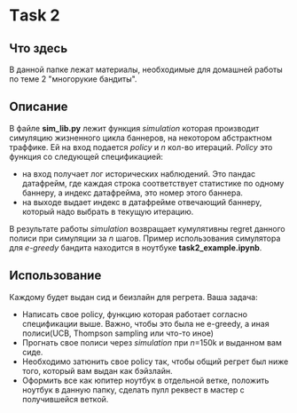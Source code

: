 # Тask 2
## Что здесь
В данной папке лежат материалы, необходимые для домашней работы по теме 2 "многорукие бандиты". 
## Описание
В файле **sim_lib.py** лежит функция *simulation* которая производит симуляцию жизненного цикла баннеров, на некотором абстрактном траффике. Ей на вход подается *policy* и *n* кол-во итераций.  *Policy* это функция со следующей спецификацией: 
* на вход получает лог исторических наблюдений. Это пандас датафрейм, где каждая строка соответствует статистике по одному баннеру, а индекс датафрейма, это номер этого баннера.
* на выходе выдает индекс в датафрейме отвечающий баннеру, который надо выбрать в текущую итерацию. 

В результате работы *simulation* возвращает кумулятивны regret данного полиси при симуляции за *n* шагов. Пример использования симулятора для *e-greedy* бандита находится в ноутбуке **task2_example.ipynb**.
## Использование
Каждому будет выдан сид и беизлайн для регрета. Ваша задача:
 - Написать свое policy, функцию которая работает согласно спецификации выше. Важно, чтобы это была не e-greedy, а иная полиси(UCB, Thompson sampling или что-то иное)
 - Прогнать свое полиси через *simulation* при  *n*=150k и выданном вам сиде.
 - Необходимо затюнить свое policy так, чтобы общий регрет был ниже того, который вам выдан как бэйзлайн.
 - Оформить все как юпитер ноутбук в отдельной ветке, положить ноутбук в данную папку, сделать пулл реквест в мастер с получившейся веткой.